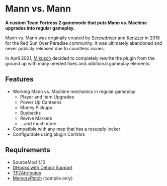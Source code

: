 # Mann vs. Mann

**A custom Team Fortress 2 gamemode that puts Mann vs. Machine upgrades into regular gameplay.**

Mann vs. Mann was originally created by [Screwdriver](https://github.com/ScrewdriverHyena)
and [Kenzzer](https://github.com/Kenzzer) in 2018 for the Red Sun Over Paradise community. It was ultimately abandoned
and never publicly released due to countless issues.

In April 2021, [Mikusch](https://github.com/Mikusch) decided to completely rewrite the plugin from the ground up with
many needed fixes and additional gameplay elements.

## Features

- Working Mann vs. Machine mechanics in regular gameplay
    - Player and Item Upgrades
    - Power Up Canteens
    - Money Pickups
    - Buybacks
    - Revive Markers
    - ...and much more
- Compatible with any map that has a resupply locker
- Configurable using plugin ConVars

## Requirements

- SourceMod 1.10
- [DHooks with Detour Support](https://github.com/peace-maker/DHooks2/tree/dynhooks)
- [TF2Attributes](https://github.com/FlaminSarge/tf2attributes)
- [MemoryPatch](https://github.com/Kenzzer/MemoryPatch) (compile only)
